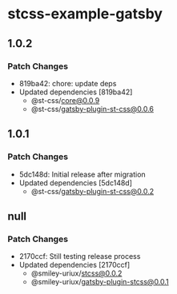 # stcss-example-gatsby

## 1.0.2

### Patch Changes

- 819ba42: chore: update deps
- Updated dependencies [819ba42]
  - @st-css/core@0.0.9
  - @st-css/gatsby-plugin-st-css@0.0.6

## 1.0.1

### Patch Changes

- 5dc148d: Initial release after migration
- Updated dependencies [5dc148d]
  - @st-css/gatsby-plugin-st-css@0.0.2

## null

### Patch Changes

- 2170ccf: Still testing release process
- Updated dependencies [2170ccf]
  - @smiley-uriux/stcss@0.0.2
  - @smiley-uriux/gatsby-plugin-stcss@0.0.1
